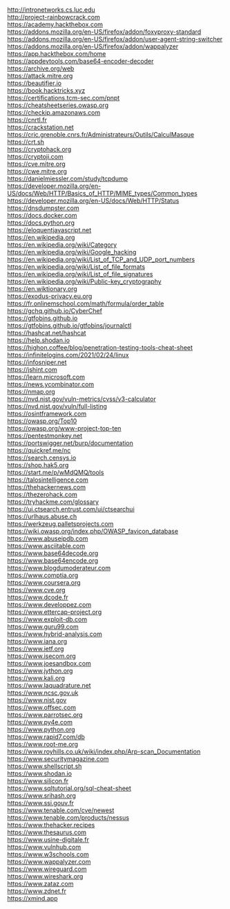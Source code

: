 <br />http://intronetworks.cs.luc.edu
<br />http://project-rainbowcrack.com
<br />https://academy.hackthebox.com
<br />https://addons.mozilla.org/en-US/firefox/addon/foxyproxy-standard
<br />https://addons.mozilla.org/en-US/firefox/addon/user-agent-string-switcher
<br />https://addons.mozilla.org/en-US/firefox/addon/wappalyzer
<br />https://app.hackthebox.com/home
<br />https://appdevtools.com/base64-encoder-decoder
<br />https://archive.org/web
<br />https://attack.mitre.org
<br />https://beautifier.io
<br />https://book.hacktricks.xyz
<br />https://certifications.tcm-sec.com/pnpt
<br />https://cheatsheetseries.owasp.org
<br />https://checkip.amazonaws.com
<br />https://cnrtl.fr
<br />https://crackstation.net
<br />https://cric.grenoble.cnrs.fr/Administrateurs/Outils/CalculMasque
<br />https://crt.sh
<br />https://cryptohack.org
<br />https://cryptoji.com
<br />https://cve.mitre.org
<br />https://cwe.mitre.org
<br />https://danielmiessler.com/study/tcpdump
<br />https://developer.mozilla.org/en-US/docs/Web/HTTP/Basics_of_HTTP/MIME_types/Common_types
<br />https://developer.mozilla.org/en-US/docs/Web/HTTP/Status
<br />https://dnsdumpster.com
<br />https://docs.docker.com
<br />https://docs.python.org
<br />https://eloquentjavascript.net
<br />https://en.wikipedia.org
<br />https://en.wikipedia.org/wiki/Category
<br />https://en.wikipedia.org/wiki/Google_hacking
<br />https://en.wikipedia.org/wiki/List_of_TCP_and_UDP_port_numbers
<br />https://en.wikipedia.org/wiki/List_of_file_formats
<br />https://en.wikipedia.org/wiki/List_of_file_signatures
<br />https://en.wikipedia.org/wiki/Public-key_cryptography
<br />https://en.wiktionary.org
<br />https://exodus-privacy.eu.org
<br />https://fr.onlinemschool.com/math/formula/order_table
<br />https://gchq.github.io/CyberChef
<br />https://gtfobins.github.io
<br />https://gtfobins.github.io/gtfobins/journalctl
<br />https://hashcat.net/hashcat
<br />https://help.shodan.io
<br />https://highon.coffee/blog/penetration-testing-tools-cheat-sheet
<br />https://infinitelogins.com/2021/02/24/linux
<br />https://infosniper.net
<br />https://jshint.com
<br />https://learn.microsoft.com
<br />https://news.ycombinator.com
<br />https://nmap.org
<br />https://nvd.nist.gov/vuln-metrics/cvss/v3-calculator
<br />https://nvd.nist.gov/vuln/full-listing
<br />https://osintframework.com
<br />https://owasp.org/Top10
<br />https://owasp.org/www-project-top-ten
<br />https://pentestmonkey.net
<br />https://portswigger.net/burp/documentation
<br />https://quickref.me/nc
<br />https://search.censys.io
<br />https://shop.hak5.org
<br />https://start.me/p/wMdQMQ/tools
<br />https://talosintelligence.com
<br />https://thehackernews.com
<br />https://thezerohack.com
<br />https://tryhackme.com/glossary
<br />https://ui.ctsearch.entrust.com/ui/ctsearchui
<br />https://urlhaus.abuse.ch
<br />https://werkzeug.palletsprojects.com
<br />https://wiki.owasp.org/index.php/OWASP_favicon_database
<br />https://www.abuseipdb.com
<br />https://www.asciitable.com
<br />https://www.base64decode.org
<br />https://www.base64encode.org
<br />https://www.blogdumoderateur.com
<br />https://www.comptia.org
<br />https://www.coursera.org
<br />https://www.cve.org
<br />https://www.dcode.fr
<br />https://www.developpez.com
<br />https://www.ettercap-project.org
<br />https://www.exploit-db.com
<br />https://www.guru99.com
<br />https://www.hybrid-analysis.com
<br />https://www.iana.org
<br />https://www.ietf.org
<br />https://www.isecom.org
<br />https://www.joesandbox.com
<br />https://www.jython.org
<br />https://www.kali.org
<br />https://www.laquadrature.net
<br />https://www.ncsc.gov.uk
<br />https://www.nist.gov
<br />https://www.offsec.com
<br />https://www.parrotsec.org
<br />https://www.py4e.com
<br />https://www.python.org
<br />https://www.rapid7.com/db
<br />https://www.root-me.org
<br />https://www.royhills.co.uk/wiki/index.php/Arp-scan_Documentation
<br />https://www.securitymagazine.com
<br />https://www.shellscript.sh
<br />https://www.shodan.io
<br />https://www.silicon.fr
<br />https://www.sqltutorial.org/sql-cheat-sheet
<br />https://www.srihash.org
<br />https://www.ssi.gouv.fr
<br />https://www.tenable.com/cve/newest
<br />https://www.tenable.com/products/nessus
<br />https://www.thehacker.recipes
<br />https://www.thesaurus.com
<br />https://www.usine-digitale.fr
<br />https://www.vulnhub.com
<br />https://www.w3schools.com
<br />https://www.wappalyzer.com
<br />https://www.wireguard.com
<br />https://www.wireshark.org
<br />https://www.zataz.com
<br />https://www.zdnet.fr
<br />https://xmind.app
